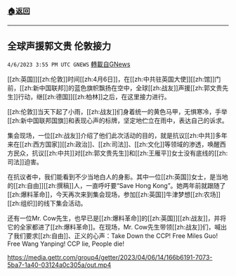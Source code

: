 ###  [:house:返回](README.md)
---


## 全球声援郭文贵 伦敦接力
`4/6/2023 3:55 PM UTC GNEWS` [轉載自GNews](https://gnews.org/articles/1076277)

[[zh:英国]][[zh:伦敦]]时间[[zh:4月6日]]，在[[zh:中共驻英国大使]][[zh:馆]]门前，[[zh:新中国联邦]]的蓝色旗帜飘扬在空中，全球[[zh:战友]]声援[[zh:郭文贵先生]]行动，继[[zh:德国]][[zh:柏林]]之后，在这里接力进行。

[[zh:伦敦]]当天下起了小雨，[[zh:战友]]们身着统一的黄色马甲，无惧寒冷，手举[[zh:新中国联邦国旗]]和表现心声的标牌，坚定地伫立在雨中，表达自己的诉求。

集会现场，一位[[zh:战友]]介绍了他们此次活动的目的，就是抗议[[zh:中共]]多年来在[[zh:西方国家]][[zh:政治]]、[[zh:司法]]、[[zh:文化]]等领域的渗透，唤醒西方民众，抗议[[zh:中共]]对[[zh:郭文贵先生]]和[[zh:王雁平]]女士没有底线的[[zh:司法]]迫害。

在抗议者中，我们能看到不少当地白人的身影。其中一位[[zh:英国]]女士，是当地的[[zh:自由]][[zh:撰稿]]人，一直呼吁要“Save Hong Kong”。她两年前就跟随了[[zh:爆料革命]]，今天再次来到集会现场，参加[[zh:英国]]牛津梦想[[zh:农场]][[zh:组织]]的线下集会活动。

还有一位Mr. Cow先生，也早已是[[zh:爆料革命]]的[[zh:英国]][[zh:战友]]，并将它的全家都进了[[zh:爆料革命]]。在现场，Mr. Cow先生带领[[zh:战友]]们，喊出了我们要求[[zh:自由]]、正义的心声：Take Down the CCP! Free Miles Guo! Free Wang Yanping! CCP lie, People die!

https://media.gettr.com/group4/getter/2023/04/06/14/166b6191-7073-5ba7-1a40-03124a0c305a/out.mp4

